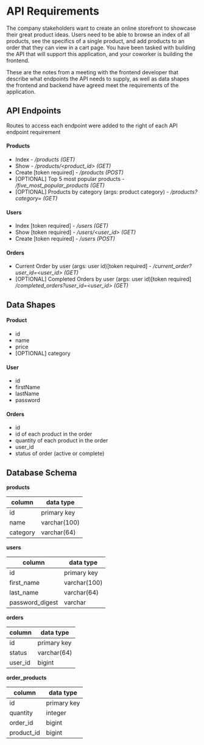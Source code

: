 # API Requirements
The company stakeholders want to create an online storefront to showcase their great product ideas. Users need to be able to browse an index of all products, see the specifics of a single product, and add products to an order that they can view in a cart page. You have been tasked with building the API that will support this application, and your coworker is building the frontend.

These are the notes from a meeting with the frontend developer that describe what endpoints the API needs to supply, as well as data shapes the frontend and backend have agreed meet the requirements of the application. 

## API Endpoints
Routes to access each endpoint were added to the right of each API endpoint requirement

#### Products
- Index - */products (GET)*
- Show - */products/<product_id> (GET)*
- Create [token required] - */products (POST)*
- [OPTIONAL] Top 5 most popular products - */five_most_popular_products (GET)*
- [OPTIONAL] Products by category (args: product category) - */products?category=<category> (GET)*

#### Users
- Index [token required] - */users (GET)*
- Show [token required] - */users/<user_id> (GET)*
- Create [token required] - */users (POST)*

#### Orders
- Current Order by user (args: user id)[token required] - */current_order?user_id=<user_id> (GET)*
- [OPTIONAL] Completed Orders by user (args: user id)[token required] */completed_orders?user_id=<user_id> (GET)*

## Data Shapes
#### Product
-  id
- name
- price
- [OPTIONAL] category

#### User
- id
- firstName
- lastName
- password

#### Orders
- id
- id of each product in the order
- quantity of each product in the order
- user_id
- status of order (active or complete)

## Database Schema
**products**

| column     | data type      |
| ---------- | -------------- |
| id         | primary key    |
| name       | varchar(100)   |
| category   | varchar(64)    |

**users**

| column            | data type      |
| ----------------- | -------------- |
| id                | primary key    |
| first_name        | varchar(100)   |
| last_name         | varchar(64)    |
| password_digest   | varchar        |


**orders**

| column    | data type     |
| --------- | ------------- |
| id        | primary key   |
| status    | varchar(64)   |
| user_id   | bigint        |


**order_products**

| column       | data type     |
| ------------ | ------------- |
| id           | primary key   |
| quantity     | integer       |
| order_id     | bigint        |
| product_id   | bigint        |